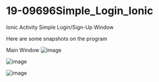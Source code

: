 # 19-09696Simple_Login_Ionic

Ionic Activity Simple Login/Sign-Up Window

Here are some snapshots on the program

Main Window
![image](https://user-images.githubusercontent.com/57207251/180280724-a9770e29-1903-4d52-9343-cc5900f88b12.png)

![image](https://user-images.githubusercontent.com/57207251/180280750-0f7be812-3441-4e42-ae96-2b866f8fd528.png)

![image](https://user-images.githubusercontent.com/57207251/180280777-298adcbc-6ea0-4611-bd57-627fa25afe39.png)
